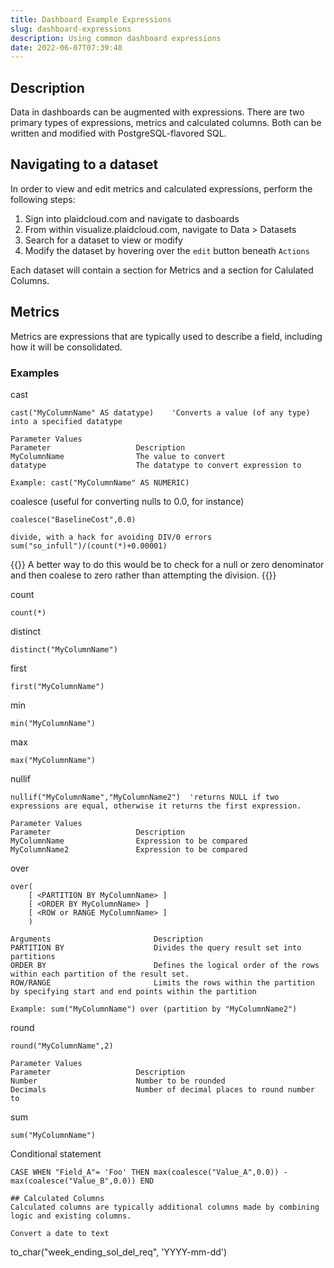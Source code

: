 ```yaml
---
title: Dashboard Example Expressions
slug: dashboard-expressions
description: Using common dashboard expressions
date: 2022-06-07T07:39:48
---
```


## Description


Data in dashboards can be augmented with expressions.  There are two primary types of expressions, metrics and calculated columns.  Both can be written and modified with PostgreSQL-flavored SQL.

## Navigating to a dataset
In order to view and edit metrics and calculated expressions, perform the following steps:
1.  Sign into plaidcloud.com and navigate to dasboards
2.  From within visualize.plaidcloud.com, navigate to Data > Datasets
3.  Search for a dataset to view or modify
4.  Modify the dataset by hovering over the `edit` button beneath `Actions`

Each dataset will contain a section for Metrics and a section for Calulated Columns.


## Metrics
Metrics are expressions that are typically used to describe a field, including how it will be consolidated.

### Examples

cast
```
cast("MyColumnName" AS datatype)    'Converts a value (of any type) into a specified datatype

Parameter Values
Parameter                   Description
MyColumnName                The value to convert
datatype                    The datatype to convert expression to

Example: cast("MyColumnName" AS NUMERIC)
```

coalesce (useful for converting nulls to 0.0, for instance)
```
coalesce("BaselineCost",0.0)

divide, with a hack for avoiding DIV/0 errors 
sum("so_infull")/(count(*)+0.00001)

```

{{<note>}}
A better way to do this would be to check for a null or zero denominator and then coalese to zero rather than attempting the division.
{{</note>}}

count
```
count(*)
```

distinct
```
distinct("MyColumnName")
```

first
```
first("MyColumnName")
```

min
```
min("MyColumnName")
```

max
```
max("MyColumnName")
```

nullif
```
nullif("MyColumnName","MyColumnName2")  'returns NULL if two expressions are equal, otherwise it returns the first expression.

Parameter Values
Parameter                   Description
MyColumnName                Expression to be compared
MyColumnName2               Expression to be compared  
```

over
```
over(
    [ <PARTITION BY MyColumnName> ]  
    [ <ORDER BY MyColumnName> ]   
    [ <ROW or RANGE MyColumnName> ]  
    )     

Arguments                       Description
PARTITION BY                    Divides the query result set into partitions
ORDER BY                        Defines the logical order of the rows within each partition of the result set.
ROW/RANGE                       Limits the rows within the partition by specifying start and end points within the partition

Example: sum("MyColumnName") over (partition by "MyColumnName2")
```

round
```
round("MyColumnName",2) 

Parameter Values
Parameter                   Description
Number                      Number to be rounded
Decimals                    Number of decimal places to round number to
```

sum
```
sum("MyColumnName")
```



Conditional statement
```
CASE WHEN "Field_A"= 'Foo' THEN max(coalesce("Value_A",0.0)) - max(coalesce("Value_B",0.0)) END

## Calculated Columns
Calculated columns are typically additional columns made by combining logic and existing columns.

Convert a date to text
```
to_char("week_ending_sol_del_req", 'YYYY-mm-dd')
```


